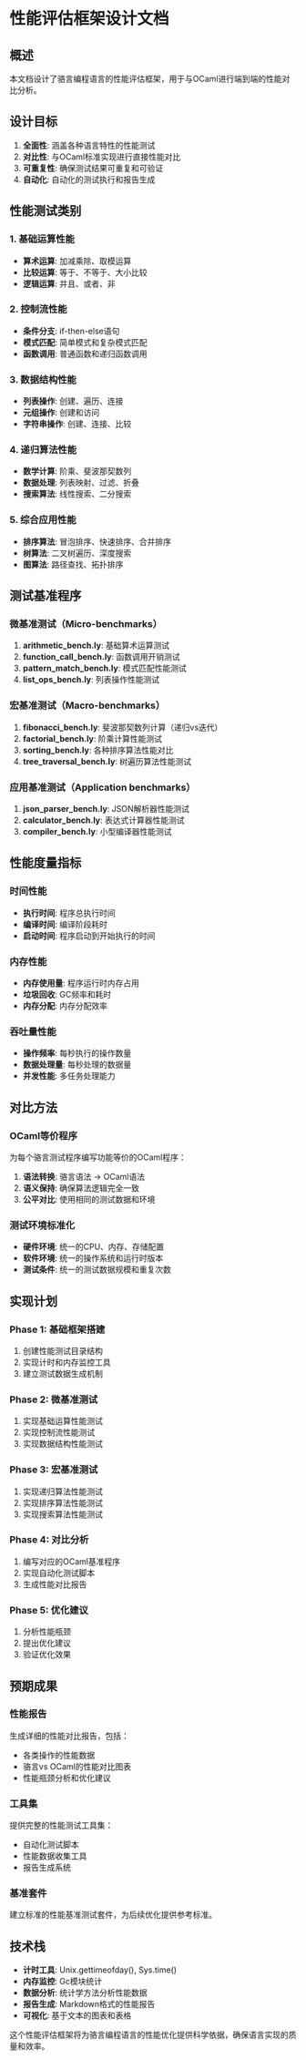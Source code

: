 # 性能评估框架设计文档

## 概述

本文档设计了骆言编程语言的性能评估框架，用于与OCaml进行端到端的性能对比分析。

## 设计目标

1. **全面性**: 涵盖各种语言特性的性能测试
2. **对比性**: 与OCaml标准实现进行直接性能对比  
3. **可重复性**: 确保测试结果可重复和可验证
4. **自动化**: 自动化的测试执行和报告生成

## 性能测试类别

### 1. 基础运算性能
- **算术运算**: 加减乘除、取模运算
- **比较运算**: 等于、不等于、大小比较
- **逻辑运算**: 并且、或者、非

### 2. 控制流性能
- **条件分支**: if-then-else语句
- **模式匹配**: 简单模式和复杂模式匹配
- **函数调用**: 普通函数和递归函数调用

### 3. 数据结构性能
- **列表操作**: 创建、遍历、连接
- **元组操作**: 创建和访问
- **字符串操作**: 创建、连接、比较

### 4. 递归算法性能
- **数学计算**: 阶乘、斐波那契数列
- **数据处理**: 列表映射、过滤、折叠
- **搜索算法**: 线性搜索、二分搜索

### 5. 综合应用性能
- **排序算法**: 冒泡排序、快速排序、合并排序
- **树算法**: 二叉树遍历、深度搜索
- **图算法**: 路径查找、拓扑排序

## 测试基准程序

### 微基准测试（Micro-benchmarks）

1. **arithmetic_bench.ly**: 基础算术运算测试
2. **function_call_bench.ly**: 函数调用开销测试  
3. **pattern_match_bench.ly**: 模式匹配性能测试
4. **list_ops_bench.ly**: 列表操作性能测试

### 宏基准测试（Macro-benchmarks）

1. **fibonacci_bench.ly**: 斐波那契数列计算（递归vs迭代）
2. **factorial_bench.ly**: 阶乘计算性能测试
3. **sorting_bench.ly**: 各种排序算法性能对比
4. **tree_traversal_bench.ly**: 树遍历算法性能测试

### 应用基准测试（Application benchmarks）

1. **json_parser_bench.ly**: JSON解析器性能测试
2. **calculator_bench.ly**: 表达式计算器性能测试
3. **compiler_bench.ly**: 小型编译器性能测试

## 性能度量指标

### 时间性能
- **执行时间**: 程序总执行时间
- **编译时间**: 编译阶段耗时
- **启动时间**: 程序启动到开始执行的时间

### 内存性能  
- **内存使用量**: 程序运行时内存占用
- **垃圾回收**: GC频率和耗时
- **内存分配**: 内存分配效率

### 吞吐量性能
- **操作频率**: 每秒执行的操作数量
- **数据处理量**: 每秒处理的数据量
- **并发性能**: 多任务处理能力

## 对比方法

### OCaml等价程序
为每个骆言测试程序编写功能等价的OCaml程序：

1. **语法转换**: 骆言语法 → OCaml语法
2. **语义保持**: 确保算法逻辑完全一致
3. **公平对比**: 使用相同的测试数据和环境

### 测试环境标准化
- **硬件环境**: 统一的CPU、内存、存储配置
- **软件环境**: 统一的操作系统和运行时版本
- **测试条件**: 统一的测试数据规模和重复次数

## 实现计划

### Phase 1: 基础框架搭建
1. 创建性能测试目录结构
2. 实现计时和内存监控工具
3. 建立测试数据生成机制

### Phase 2: 微基准测试
1. 实现基础运算性能测试
2. 实现控制流性能测试
3. 实现数据结构性能测试

### Phase 3: 宏基准测试
1. 实现递归算法性能测试
2. 实现排序算法性能测试
3. 实现搜索算法性能测试

### Phase 4: 对比分析
1. 编写对应的OCaml基准程序
2. 实现自动化测试脚本
3. 生成性能对比报告

### Phase 5: 优化建议
1. 分析性能瓶颈
2. 提出优化建议
3. 验证优化效果

## 预期成果

### 性能报告
生成详细的性能对比报告，包括：
- 各类操作的性能数据
- 骆言vs OCaml的性能对比图表
- 性能瓶颈分析和优化建议

### 工具集
提供完整的性能测试工具集：
- 自动化测试脚本
- 性能数据收集工具
- 报告生成系统

### 基准套件
建立标准的性能基准测试套件，为后续优化提供参考标准。

## 技术栈

- **计时工具**: Unix.gettimeofday(), Sys.time()
- **内存监控**: Gc模块统计
- **数据分析**: 统计学方法分析性能数据
- **报告生成**: Markdown格式的性能报告
- **可视化**: 基于文本的图表和表格

这个性能评估框架将为骆言编程语言的性能优化提供科学依据，确保语言实现的质量和效率。
